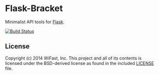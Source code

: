 Flask-Bracket
=============
Minimalist API tools for [Flask][1].

[![Build Status](https://travis-ci.org/WiFast/flask-bracket.svg)](https://travis-ci.org/WiFast/flask-bracket)

License
-------
Copyright (c) 2014 WiFast, Inc. This project and all of its contents is licensed under the
BSD-derived license as found in the included [LICENSE][2] file.

[1]: http://flask.pocoo.org/ "Flask"
[2]: https://github.com/WiFast/flask-bracket/blob/master/LICENSE "LICENSE"

